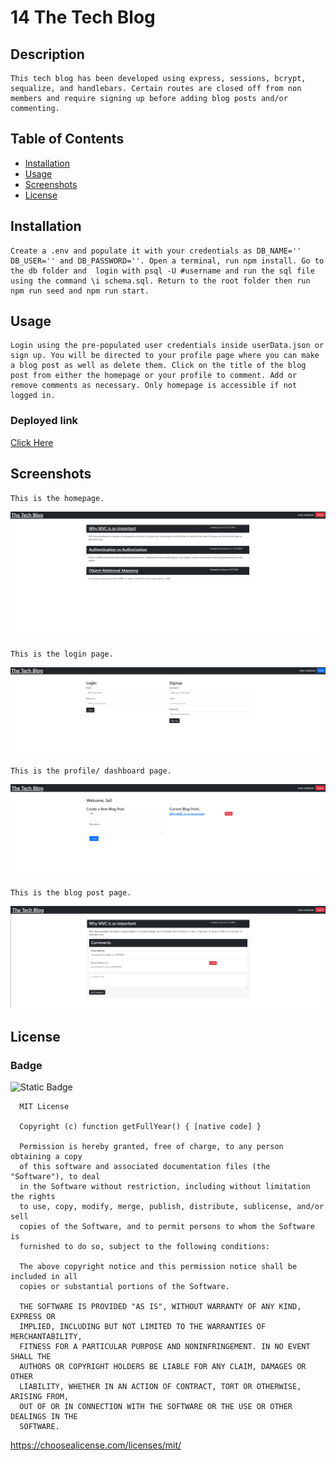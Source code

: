 
  # 14 The Tech Blog

  ## Description

    This tech blog has been developed using express, sessions, bcrypt, sequalize, and handlebars. Certain routes are closed off from non members and require signing up before adding blog posts and/or commenting.


  ## Table of Contents 

  - [Installation](#installation)
  - [Usage](#usage)
  - [Screenshots](#screenshots)
  - [License](#license)

  ## Installation

    Create a .env and populate it with your credentials as DB_NAME='' DB_USER='' and DB_PASSWORD=''. Open a terminal, run npm install. Go to the db folder and  login with psql -U #username and run the sql file using the command \i schema.sql. Return to the root folder then run npm run seed and npm run start.

  ## Usage

    Login using the pre-populated user credentials inside userData.json or sign up. You will be directed to your profile page where you can make a blog post as well as delete them. Click on the title of the blog post from either the homepage or your profile to comment. Add or remove comments as necessary. Only homepage is accessible if not logged in.

  ### Deployed link
  
  [Click Here](https://one4-tech-block.onrender.com)
  
  ## Screenshots

    This is the homepage.
  ![A Screenshot of the GET request](./public/img/homepage.png)

    This is the login page.
  ![A Screenshot of the GET request with a param](./public/img/login.png)

    This is the profile/ dashboard page.
  ![A Screenshot of the POST request](./public/img/profile.png)

    This is the blog post page.
  ![A Screenshot of the PUT request](./public/img/blogPost.png)


  ## License 
  ### Badge 
  ![Static Badge](https://img.shields.io/badge/MIT-license-blue)

    
      MIT License

      Copyright (c) function getFullYear() { [native code] } 
      
      Permission is hereby granted, free of charge, to any person obtaining a copy
      of this software and associated documentation files (the "Software"), to deal
      in the Software without restriction, including without limitation the rights
      to use, copy, modify, merge, publish, distribute, sublicense, and/or sell
      copies of the Software, and to permit persons to whom the Software is
      furnished to do so, subject to the following conditions:
      
      The above copyright notice and this permission notice shall be included in all
      copies or substantial portions of the Software.
      
      THE SOFTWARE IS PROVIDED "AS IS", WITHOUT WARRANTY OF ANY KIND, EXPRESS OR
      IMPLIED, INCLUDING BUT NOT LIMITED TO THE WARRANTIES OF MERCHANTABILITY,
      FITNESS FOR A PARTICULAR PURPOSE AND NONINFRINGEMENT. IN NO EVENT SHALL THE
      AUTHORS OR COPYRIGHT HOLDERS BE LIABLE FOR ANY CLAIM, DAMAGES OR OTHER
      LIABILITY, WHETHER IN AN ACTION OF CONTRACT, TORT OR OTHERWISE, ARISING FROM,
      OUT OF OR IN CONNECTION WITH THE SOFTWARE OR THE USE OR OTHER DEALINGS IN THE
      SOFTWARE.
      

  https://choosealicense.com/licenses/mit/
  

  